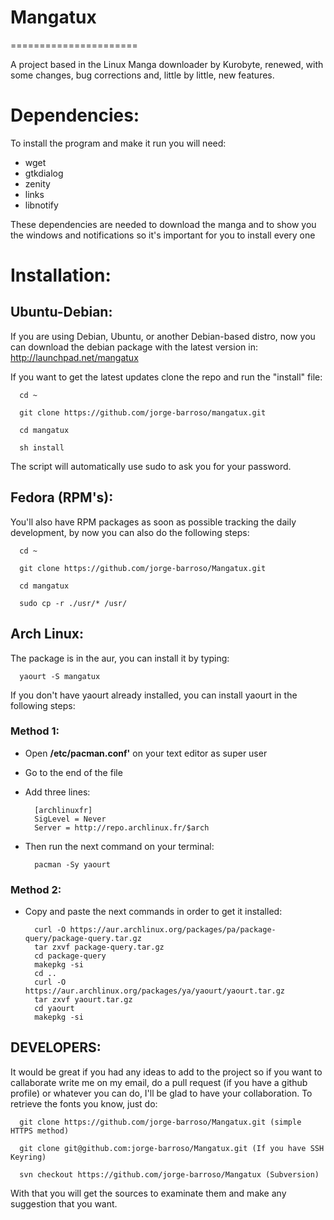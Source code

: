 # Mangatux
======================

A project based in the Linux Manga downloader by Kurobyte, renewed, with some changes, bug corrections and, little by little, new features.

# Dependencies:

To install the program and make it run you will need:
  * wget
  * gtkdialog
  * zenity
  * links
  * libnotify

These dependencies are needed to download the manga and to show you the windows and notifications so it's important for you to install every one

# Installation:

## Ubuntu-Debian:
If you are using Debian, Ubuntu, or another Debian-based distro, now you can download the debian package with the latest version in: http://launchpad.net/mangatux

If you want to get the latest updates clone the repo and run the "install" file:
      
      cd ~
      
      git clone https://github.com/jorge-barroso/mangatux.git
      
      cd mangatux
      
      sh install

The script will automatically use sudo to ask you for your password.
      
## Fedora (RPM's):
You'll also have RPM packages as soon as possible tracking the daily development, by now you can also do the following steps:
      
      cd ~
      
      git clone https://github.com/jorge-barroso/Mangatux.git
      
      cd mangatux
      
      sudo cp -r ./usr/* /usr/

## Arch Linux:
The package is in the aur, you can install it by typing:
      
      yaourt -S mangatux

If you don't have yaourt already installed, you can install yaourt in the following steps:

### Method 1:
* Open <b>/etc/pacman.conf'</b> on your text editor as super user
* Go to the end of the file
* Add three lines:
        

        [archlinuxfr]
        SigLevel = Never
        Server = http://repo.archlinux.fr/$arch
        
* Then run the next command on your terminal:
      

        pacman -Sy yaourt

### Method 2:
* Copy and paste the next commands in order to get it installed:
      

        curl -O https://aur.archlinux.org/packages/pa/package-query/package-query.tar.gz
        tar zxvf package-query.tar.gz
        cd package-query
        makepkg -si
        cd ..
        curl -O https://aur.archlinux.org/packages/ya/yaourt/yaourt.tar.gz
        tar zxvf yaourt.tar.gz
        cd yaourt
        makepkg -si
    
    
## DEVELOPERS:
It would be great if you had any ideas to add to the project so if you want to callaborate write me on my email, do a pull request (if you have a github profile) or whatever you can do, I'll be glad to have your collaboration. To retrieve the fonts you know, just do:

      git clone https://github.com/jorge-barroso/Mangatux.git (simple HTTPS method)
        
      git clone git@github.com:jorge-barroso/Mangatux.git (If you have SSH Keyring)
        
      svn checkout https://github.com/jorge-barroso/Mangatux (Subversion)

With that you will get the sources to examinate them and make any suggestion that you want.
